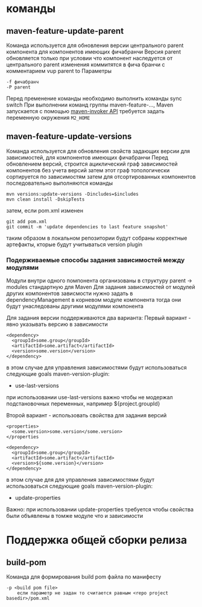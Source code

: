 # команды
## maven-feature-update-parent

Команда используется для обновления версии центрального parent компонента для компонентов имеющих фичабранчи
Версия parent обновляется только при условии что компонент наследуется от центрального parent
изменения коммитятся в фича бранчи с комментарием vup parent to <version>
Параметры

    -f фичабранч
    -P parent

Перед пременение команды необходимо выполнить команды sync switch
При выполнении команд группы maven-feature-..., Maven запускается с помощью [maven-invoker API](http://maven.apache.org/shared/maven-invoker/)
требуется задать переменную окружения ```M2_HOME``` 


## maven-feature-update-versions
Команда используется для обновления свойств задающих версии для зависимостей, для компонентов имеющих фичабранчи
Перед обновлением версий, строится ациклический граф зависимостей компонентов без учета версий
затем этот граф топологически сортируется по зависимостям
затем для отсортированных компонентов последовательно выполняются команды


    mvn versions:update-versions -Dincludes=$includes
    mvn clean install -DskipTests

затем, если pom.xml изменен

    git add pom.xml
    git commit -m 'update dependencies to last feature snapshot'

таким образом в локальном репозитории будут собраны корректные артефакты, кторые будут 
учитываться version plugin


### Подерживаемые способы задания зависимостей между модулями
Модули внутри одного помпонента организованы в структуру parent -> modules стандартную для Maven
Для задания зависимостей от модулей других компонентов зависмости нужно задать в dependencyManagement в корневом модуле компонента
тогда они будут унаследованы другими модулями компонента

Для задания версии поддерживаются два варианта:
Первый вариант - явно указывать версию в зависимости 
    
    <dependency>
      <groupId>some.group</groupId>
      <artifactId>some.artifact</artifactId>
      <version>some.version</version>
    </dependency>

в этом случае для управления зависимостями будут использоваться следующие goals maven-version-plugin:
* use-last-versions 

при использовании use-last-versions важно чтобы <groupId> не модержал подстановочных переменных, например ${project.groupId}

Второй вариант - использовать свойства для задания версий

    <properties>
      <some.version>some.version</some.version>
    </properties    
    
    <dependency>
      <groupId>some.group</groupId>
      <artifactId>some.artifact</artifactId>
      <version>${some.version}</version>
    </dependency>
    
в этом случае для для управления зависимостями будут использоваться следующие goals maven-version-plugin:
* update-properties

Важно: при использовании update-properties требуется чтобы свойства были объявлены в томже модуле что и зависимости 

# Поддержка общей сборки релиза 
## build-pom 
Команда для формирования build pom файла по манифесту
    
    -p <build pom file>
		если параметр не задан то считается равным <repo project basedir>/pom.xml
